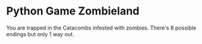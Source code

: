 Python Game Zombieland
======
You are trapped in the Catacombs infested with zombies. There's 8 possible endings but only 1 way out.
